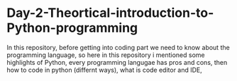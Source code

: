 # Day-2-Theortical-introduction-to-Python-programming
In this repository, before getting into coding part we need to know about the programming language, so here in this repository i mentioned some highlights of Python, every programming langugae has pros and cons, then how to code in python (differnt ways), what is code editor and IDE, 
